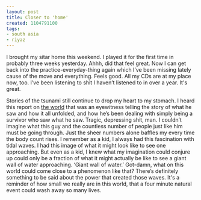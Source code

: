 ```yaml
---
layout: post
title: Closer to 'home'
created: 1104791100
tags:
- south asia
- riyaz
---
```

I brought my sitar home this weekend. I played it for the first time in probably three weeks yesterday. Ahhh, did that feel great. Now I can get back into the practice-everyday-thing again which I’ve been missing lately cause of the move and everything. Feels good. All my CDs are at my place now, too. I’ve been listening to shit I haven’t listened to in over a year. It's great.

Stories of the tsunami still continue to drop my heart to my stomach. I heard this report on [the world](http://www.theworld.org/content/12304.wma) that was an eyewitness telling the story of what he saw and how it all unfolded, and how he’s been dealing with simply being a survivor who saw what he saw. Tragic, depressing shit, man. I couldn’t imagine what this guy and the countless number of people just like him must be going through. Just the sheer numbers alone baffles my every time the body count rises. I remember as a kid, I always had this fascination with tidal waves. I had this image of what it might look like to see one approaching. But even as a kid, I knew what my imagination could conjure up could only be a fraction of what it might actually be like to see a giant wall of water approaching. ‘Giant wall of water.’ Got-damn, what on this world could come close to a phenomenon like that? There’s definitely something to be said about the power that created those waves. It's a reminder of how small we really are in this world, that a four minute natural event could wash away so many lives.
